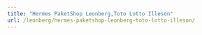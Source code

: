 ```yaml
---
title: "Hermes PaketShop Leonberg,Toto Lotto Illeson"
url: /leonberg/hermes-paketshop-leonberg-toto-lotto-illeson/
---
```

